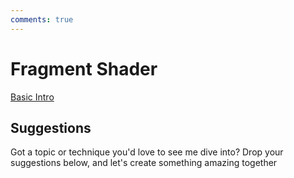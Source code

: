 ```yaml
---
comments: true
--- 
```

# Fragment Shader

[Basic Intro](01_BasicIntro.md)

## Suggestions
Got a topic or technique you'd love to see me dive into? Drop your suggestions below, and let's create something amazing together
